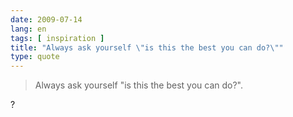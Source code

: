 ```yaml
---
date: 2009-07-14
lang: en
tags: [ inspiration ]
title: "Always ask yourself \"is this the best you can do?\""
type: quote
---
```


> Always ask yourself "is this the best you can do?".

?

